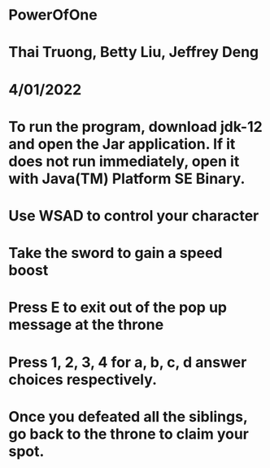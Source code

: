 # PowerOfOne
# Thai Truong, Betty Liu, Jeffrey Deng
# 4/01/2022
# To run the program, download jdk-12 and open the Jar application. If it does not run immediately, open it with Java(TM) Platform SE Binary. 
# Use WSAD to control your character
# Take the sword to gain a speed boost
# Press E to exit out of the pop up message at the throne
# Press 1, 2, 3, 4 for a, b, c, d answer choices respectively.
# Once you defeated all the siblings, go back to the throne to claim your spot.
